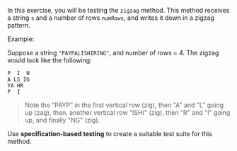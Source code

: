 In this exercise, you will be testing the `zigzag` method. This method receives a string `s` and a number of rows `numRows`, and writes it down in a zigzag pattern.

Example:

Suppose a string `"PAYPALISHIRING"`, and number of rows = 4. The zigzag would look like the following:

```
P  I  N
A LS IG
YA HR
P  I
```

> Note the "PAYP" in the first vertical row (zig), then "A" and "L" going up (zag), then, another vertical row "ISHI" (zig), then "R" and "I" going up, and finally "NG" (zig).

Use **specification-based testing** to create a suitable test suite for this method.
